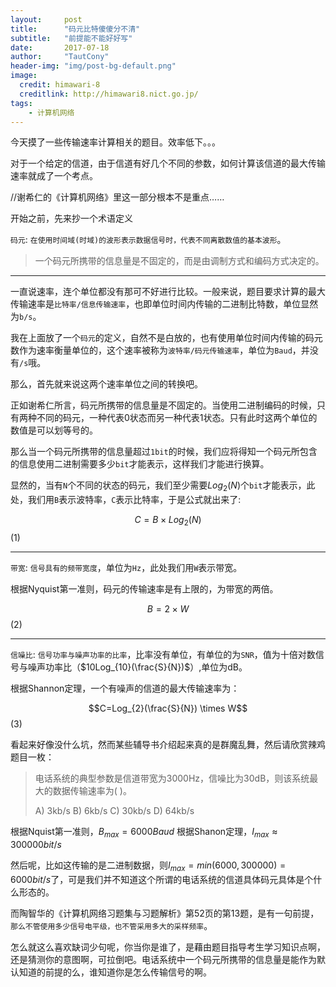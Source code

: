 ```yaml
---
layout:     post
title:      "码元比特傻傻分不清"
subtitle:   "前提能不能好好写"
date:       2017-07-18
author:     "TautCony"
header-img: "img/post-bg-default.png"
image:
  credit: himawari-8
  creditlink: http://himawari8.nict.go.jp/
tags:
    - 计算机网络
---
```


今天摸了一些传输速率计算相关的题目。效率低下。。。

<!--more-->

对于一个给定的信道，由于信道有好几个不同的参数，如何计算该信道的最大传输速率就成了一个考点。

//谢希仁的《计算机网络》里这一部分根本不是重点……

开始之前，先来抄一个术语定义

`码元`: `在使用时间域(时域)的波形表示数据信号时，代表不同离散数值的基本波形`。

> 一个码元所携带的信息量是不固定的，而是由调制方式和编码方式决定的。

-----

一直说速率，连个单位都没有那可不好进行比较。一般来说，题目要求计算的最大传输速率是`比特率/信息传输速率`，也即单位时间内传输的二进制比特数，单位显然为`b/s`。

我在上面放了一个`码元`的定义，自然不是白放的，也有使用单位时间内传输的码元数作为速率衡量单位的，这个速率被称为`波特率/码元传输速率`，单位为`Baud`，并没有`/s`哦。

那么，首先就来说这两个速率单位之间的转换吧。

正如谢希仁所言，码元所携带的信息量是不固定的。当使用二进制编码的时候，只有两种不同的码元，一种代表0状态而另一种代表1状态。只有此时这两个单位的数值是可以划等号的。

那么当一个码元所携带的信息量超过`1bit`的时候，我们应将得知一个码元所包含的信息使用二进制需要多少`bit`才能表示，这样我们才能进行换算。

显然的，当有`N`个不同的状态的码元，我们至少需要$Log_{2}(N)$个`bit`才能表示，此处，我们用`B`表示波特率，`C`表示比特率，于是公式就出来了: 

$$C=B \times Log_{2}(N)$$ (1)

---

`带宽`: `信号具有的频带宽度`，单位为`Hz`，此处我们用`W`表示带宽。

根据Nyquist第一准则，码元的传输速率是有上限的，为带宽的两倍。

$$B=2 \times W$$ (2)

---

`信噪比`: `信号功率与噪声功率的比率`，比率没有单位，有单位的为`SNR`，值为十倍对数信号与噪声功率比（$10Log_{10}(\frac{S}{N})$）,单位为dB。

根据Shannon定理，一个有噪声的信道的最大传输速率为：

$$C=Log_{2}(\frac{S}{N}) \times W$$ (3)

看起来好像没什么坑，然而某些辅导书介绍起来真的是群魔乱舞，然后请欣赏辣鸡题目一枚：

> 电话系统的典型参数是信道带宽为3000Hz，信噪比为30dB，则该系统最大的数据传输速率为(  )。
>
> A) 3kb/s  B) 6kb/s  C) 30kb/s  D) 64kb/s

根据Nquist第一准则，$B_{max}=6000 Baud$
根据Shanon定理，$I_{max} \approx 300000 bit/s$

然后呢，比如这传输的是二进制数据，则$I_{max} = min(6000, 300000) = 6000bit/s$了，可是我们并不知道这个所谓的电话系统的信道具体码元具体是个什么形态的。

而陶智华的《计算机网络习题集与习题解析》第52页的第13题，是有一句前提，`那么不管使用多少信号电平级，也不管采用多大的采样频率`。

怎么就这么喜欢缺词少句呢，你当你是谁了，是藉由题目指导考生学习知识点啊，还是猜测你的意图啊，可拉倒吧。电话系统中一个码元所携带的信息量是能作为默认知道的前提的么，谁知道你是怎么传输信号的啊。
